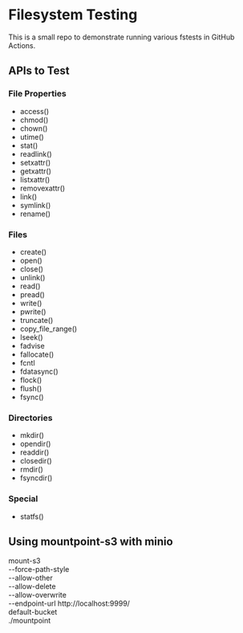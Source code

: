 # Filesystem Testing

This is a small repo to demonstrate running various fstests in GitHub Actions.

## APIs to Test

### File Properties

- access()
- chmod()
- chown()
- utime()
- stat()
- readlink()
- setxattr()
- getxattr()
- listxattr()
- removexattr()
- link()
- symlink()
- rename()

### Files

- create()
- open()
- close()
- unlink()
- read()
- pread()
- write()
- pwrite()
- truncate()
- copy_file_range()
- lseek()
- fadvise
- fallocate()
- fcntl
- fdatasync()
- flock()
- flush()
- fsync()

### Directories

- mkdir()
- opendir()
- readdir()
- closedir()
- rmdir()
- fsyncdir()

### Special

- statfs()

## Using mountpoint-s3 with minio

mount-s3 \
 --force-path-style \
 --allow-other \
 --allow-delete \
 --allow-overwrite \
 --endpoint-url http://localhost:9999/ \
 default-bucket \
 ./mountpoint
